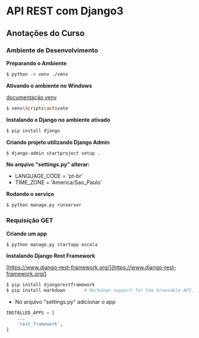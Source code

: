 # API REST com Django3

## Anotações do Curso

### Ambiente de Desenvolvimento

**Preparando o Ambiente**

```bash
$ python -m venv ./venv
```

**Ativando o ambiente no Windows**

[documentação venv](https://docs.python.org/pt-br/3/library/venv.html)

```bash
$ venv\Scripts\activate
```

**Instalando o Django no ambiente ativado**
```bash
$ pip install django
```

**Criando projeto utilizando Django Admin**
```bash
$ django-admin startproject setup .
```
**No arquivo "settings.py" alterar:**
* LANGUAGE_CODE = 'pt-br'
* TIME_ZONE = 'America/Sao_Paulo'

**Rodando o serviço**
```bash
$ python manage.py runserver
```

### Requisição GET

**Criando um app**
```bash
$ python manage.py startapp escola
```

**Instalando Django Rest Framework**

[https://www.django-rest-framework.org/](https://www.django-rest-framework.org/)

```bash
$ pip install djangorestframework
$ pip install markdown       # Markdown support for the browsable API.
```

* No arquivo "settings.py" adicionar o app

```python
INSTALLED_APPS = [
    ...
    'rest_framework',
]
```

